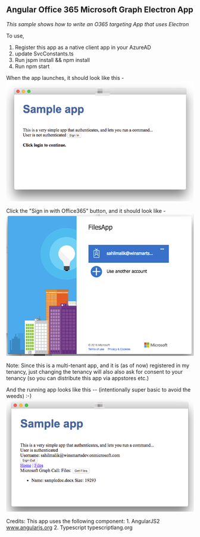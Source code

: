## Angular Office 365 Microsoft Graph Electron App
*This sample shows how to write an O365 targeting App that uses Electron*

To use,
1. Register this app as a native client app in your AzureAD
2. update SvcConstants.ts
3. Run jspm install && npm install
4. Run npm start

When the app launches, it should look like this - 
![Launch](/screenshots/launch.png)

Click the "Sign in with Office365" button, and it should look like -
![Launch](/screenshots/login.png)

Note: Since this is a multi-tenant app, and it is (as of now) registered in my tenancy, just changing the tenancy will also also ask for consent to your tenancy (so you can distribute this app via appstores etc.)

And the running app looks like this -- (intentionally super basic to avoid the weeds) :-)
![Launch](/screenshots/runningapp.png)

Credits:
This app uses the following component:
    1. AngularJS2 www.angularjs.org
    2. Typescript typescriptlang.org

